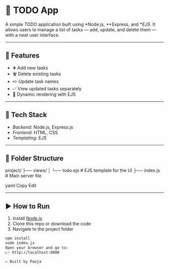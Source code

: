 # 📝 TODO App

A simple TODO application built using *Node.js, **Express, and **EJS*. It allows users to manage a list of tasks — add, update, and delete them — with a neat user interface.

---

## 🚀 Features

- ➕ Add new tasks
- 🗑️ Delete existing tasks
- ✏️ Update task names
- ✅ View updated tasks separately
- 📄 Dynamic rendering with EJS

---

## 🔧 Tech Stack

- *Backend*: Node.js, Express.js
- *Frontend*: HTML, CSS
- *Templating*: EJS

---

## 📁 Folder Structure

project/
├── views/
│ └── todo.ejs # EJS template for the UI
├── index.js # Main server file

yaml
Copy
Edit

---

## ▶️ How to Run

1. Install [Node.js](https://nodejs.org/)
2. Clone this repo or download the code
3. Navigate to the project folder

```bash
npm install
node index.js
Open your browser and go to:
👉 http://localhost:9000

✍️ Built by Pooja

